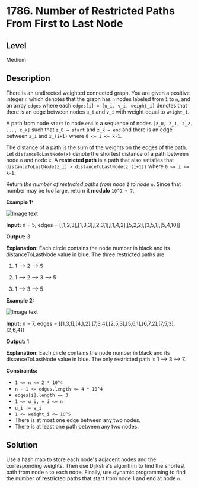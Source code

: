 # 1786. Number of Restricted Paths From First to Last Node
## Level
Medium

## Description
There is an undirected weighted connected graph. You are given a positive integer `n` which denotes that the graph has `n` nodes labeled from `1` to `n`, and an array `edges` where each `edges[i] = [u_i, v_i, weight_i]` denotes that there is an edge between nodes `u_i` and `v_i` with weight equal to `weight_i`.

A path from node `start` to node `end` is a sequence of nodes `[z_0, z_1, z_2, ..., z_k]` such that `z_0 = start` and `z_k = end` and there is an edge between `z_i` and `z_(i+1)` where `0 <= i <= k-1`.

The distance of a path is the sum of the weights on the edges of the path. Let `distanceToLastNode(x)` denote the shortest distance of a path between node `n` and node `x`. A **restricted path** is a path that also satisfies that `distanceToLastNode(z_i) > distanceToLastNode(z_(i+1))` where `0 <= i <= k-1`.

Return *the number of restricted paths from node `1` to node `n`*. Since that number may be too large, return it **modulo** `10^9 + 7`.

**Example 1:**

![Image text](https://assets.leetcode.com/uploads/2021/02/17/restricted_paths_ex1.png)

**Input:** n = 5, edges = [[1,2,3],[1,3,3],[2,3,1],[1,4,2],[5,2,2],[3,5,1],[5,4,10]]

**Output:** 3

**Explanation:** Each circle contains the node number in black and its distanceToLastNode value in blue. The three restricted paths are:

1) 1 --> 2 --> 5

2) 1 --> 2 --> 3 --> 5

3) 1 --> 3 --> 5

**Example 2:**

![Image text](https://assets.leetcode.com/uploads/2021/02/17/restricted_paths_ex22.png)

**Input:** n = 7, edges = [[1,3,1],[4,1,2],[7,3,4],[2,5,3],[5,6,1],[6,7,2],[7,5,3],[2,6,4]]

**Output:** 1

**Explanation:** Each circle contains the node number in black and its distanceToLastNode value in blue. The only restricted path is 1 --> 3 --> 7.

**Constraints:**

* `1 <= n <= 2 * 10^4`
* `n - 1 <= edges.length <= 4 * 10^4`
* `edges[i].length == 3`
* `1 <= u_i, v_i <= n`
* `u_i != v_i`
* `1 <= weight_i <= 10^5`
* There is at most one edge between any two nodes.
* There is at least one path between any two nodes.

## Solution
Use a hash map to store each node's adjacent nodes and the corresponding weights. Then use Dijkstra's algorithm to find the shortest path from node `n` to each node. Finally, use dynamic programming to find the number of restricted paths that start from node 1 and end at node `n`.
